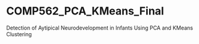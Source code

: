 # COMP562_PCA_KMeans_Final
Detection of Aytipical Neurodevelopment in Infants Using PCA and KMeans Clustering
